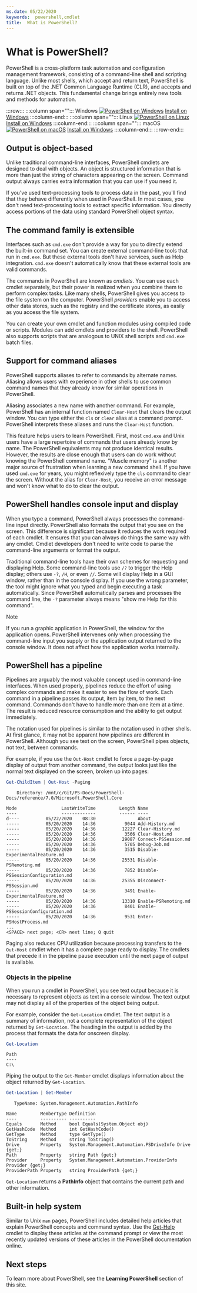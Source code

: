 ```yaml
---
ms.date: 05/22/2020
keywords:  powershell,cmdlet
title:  What is PowerShell?
---
```


# What is PowerShell?

PowerShell is a cross-platform task automation and configuration management framework, consisting of
a command-line shell and scripting language. Unlike most shells, which accept and return text,
PowerShell is built on top of the .NET Common Language Runtime (CLR), and accepts and returns .NET
objects. This fundamental change brings entirely new tools and methods for automation.

:::row:::
   :::column span="":::
      Windows
      [![PowerShell on Windows](media/overview/windows-desktop-660.gif)](media/overview/windows-desktop.gif#lightbox)
      [Install on Windows](install/installing-powershell-core-on-windows.md)
   :::column-end:::
   :::column span="":::
      Linux
      [![PowerShell on Linux](media/overview/linux-desktop-660.gif)](media/overview/linux-desktop.gif#lightbox)
      [Install on Windows](install/installing-powershell-core-on-linux.md)
   :::column-end:::
   :::column span="":::
      macOS
      [![PowerShell on macOS](media/overview/macos-desktop-660.gif)](media/overview/macos-desktop.gif#lightbox)
      [Install on Windows](install/installing-powershell-core-on-macos.md)
   :::column-end:::
:::row-end:::

## Output is object-based

Unlike traditional command-line interfaces, PowerShell cmdlets are designed to deal with objects.
An object is structured information that is more than just the string of characters appearing on the
screen. Command output always carries extra information that you can use if you need it.

If you've used text-processing tools to process data in the past, you'll find that they behave
differently when used in PowerShell. In most cases, you don't need text-processing tools to extract
specific information. You directly access portions of the data using standard PowerShell object
syntax.

## The command family is extensible

Interfaces such as `cmd.exe` don't provide a way for you to directly extend the built-in command
set. You can create external command-line tools that run in `cmd.exe`. But these external tools
don't have services, such as Help integration. `cmd.exe` doesn't automatically know that these
external tools are valid commands.

The commands in PowerShell are known as _cmdlets_. You can use each cmdlet separately, but their
power is realized when you combine them to perform complex tasks. Like many shells, PowerShell gives
you access to the file system on the computer. PowerShell _providers_ enable you to access other
data stores, such as the registry and the certificate stores, as easily as you access the file
system.

You can create your own cmdlet and function modules using compiled code or scripts. Modules can add
cmdlets and providers to the shell. PowerShell also supports scripts that are analogous to UNIX
shell scripts and `cmd.exe` batch files.

## Support for command aliases

PowerShell supports aliases to refer to commands by alternate names. Aliasing allows users with
experience in other shells to use common command names that they already know for similar
operations in PowerShell.

Aliasing associates a new name with another command. For example, PowerShell has an internal
function named `Clear-Host` that clears the output window. You can type either the `cls` or
`clear` alias at a command prompt. PowerShell interprets these aliases and runs the
`Clear-Host` function.

This feature helps users to learn PowerShell. First, most `cmd.exe` and Unix users have a large
repertoire of commands that users already know by name. The PowerShell equivalents may not produce
identical results. However, the results are close enough that users can do work without knowing the
PowerShell command name. "Muscle memory" is another major source of frustration when learning a new
command shell. If you have used `cmd.exe` for years, you might reflexively type the `cls` command to
clear the screen. Without the alias for `Clear-Host`, you receive an error message and won't know
what to do to clear the output.

## PowerShell handles console input and display

When you type a command, PowerShell always processes the command-line input directly. PowerShell
also formats the output that you see on the screen. This difference is significant because it
reduces the work required of each cmdlet. It ensures that you can always do things the same way
with any cmdlet. Cmdlet developers don't need to write code to parse the command-line arguments or
format the output.

Traditional command-line tools have their own schemes for requesting and displaying Help. Some
command-line tools use `/?` to trigger the Help display; others use `-?`, `/H`, or even
`//`. Some will display Help in a GUI window, rather than in the console display. If you use the
wrong parameter, the tool might ignore what you typed and begin executing a task automatically.
Since PowerShell automatically parses and processes the command line, the `-?` parameter always
means "show me Help for this command".

> [!NOTE]
> If you run a graphic application in PowerShell, the window for the application opens.
> PowerShell intervenes only when processing the command-line input you supply or the application
> output returned to the console window. It does not affect how the application works internally.

## PowerShell has a pipeline

Pipelines are arguably the most valuable concept used in command-line interfaces. When used
properly, pipelines reduce the effort of using complex commands and make it easier to see the flow
of work. Each command in a pipeline passes its output, item by item, to the next command. Commands
don't have to handle more than one item at a time. The result is reduced resource consumption and
the ability to get output immediately.

The notation used for pipelines is similar to the notation used in other shells. At first glance, it
may not be apparent how pipelines are different in PowerShell. Although you see text on the screen,
PowerShell pipes objects, not text, between commands.

For example, if you use the `Out-Host` cmdlet to force a page-by-page display of output from
another command, the output looks just like the normal text displayed on the screen, broken up into
pages:

```powershell
Get-ChildItem | Out-Host -Paging
```

```Output
    Directory: /mnt/c/Git/PS-Docs/PowerShell-Docs/reference/7.0/Microsoft.PowerShell.Core

Mode                 LastWriteTime         Length Name
----                 -------------         ------ ----
d----          05/22/2020    08:30                About
-----          05/20/2020    14:36           9044 Add-History.md
-----          05/20/2020    14:36          12227 Clear-History.md
-----          05/20/2020    14:36           3566 Clear-Host.md
-----          05/20/2020    14:36          29087 Connect-PSSession.md
-----          05/20/2020    14:36           5705 Debug-Job.md
-----          05/20/2020    14:36           3515 Disable-ExperimentalFeature.md
-----          05/20/2020    14:36          25531 Disable-PSRemoting.md
-----          05/20/2020    14:36           7852 Disable-PSSessionConfiguration.md
-----          05/20/2020    14:36          25355 Disconnect-PSSession.md
-----          05/20/2020    14:36           3491 Enable-ExperimentalFeature.md
-----          05/20/2020    14:36          13310 Enable-PSRemoting.md
-----          05/20/2020    14:36           8401 Enable-PSSessionConfiguration.md
-----          05/20/2020    14:36           9531 Enter-PSHostProcess.md
...
<SPACE> next page; <CR> next line; Q quit
```

Paging also reduces CPU utilization because processing transfers to the `Out-Host` cmdlet when it
has a complete page ready to display. The cmdlets that precede it in the pipeline pause execution
until the next page of output is available.

### Objects in the pipeline

When you run a cmdlet in PowerShell, you see text output because it is necessary to represent
objects as text in a console window. The text output may not display all of the properties of the
object being output.

For example, consider the `Get-Location` cmdlet. The text output is a summary of information, not a
complete representation of the object returned by `Get-Location`. The heading in the output is added
by the process that formats the data for onscreen display.

```powershell
Get-Location
```

```Output
Path
----
C:\
```

Piping the output to the `Get-Member` cmdlet displays information about the object returned by
`Get-Location`.

```powershell
Get-Location | Get-Member
```

```Output
   TypeName: System.Management.Automation.PathInfo

Name         MemberType Definition
----         ---------- ----------
Equals       Method     bool Equals(System.Object obj)
GetHashCode  Method     int GetHashCode()
GetType      Method     type GetType()
ToString     Method     string ToString()
Drive        Property   System.Management.Automation.PSDriveInfo Drive {get;}
Path         Property   string Path {get;}
Provider     Property   System.Management.Automation.ProviderInfo Provider {get;}
ProviderPath Property   string ProviderPath {get;}
```

`Get-Location` returns a **PathInfo** object that contains the current path and other information.

## Built-in help system

Similar to Unix `man` pages, PowerShell includes detailed help articles that explain PowerShell
concepts and command syntax. Use the [Get-Help][] cmdlet to display these articles at the command
prompt or view the most recently updated versions of these articles in the PowerShell documentation
online.

## Next steps

To learn more about PowerShell, see the **Learning PowerShell** section of this site.

<!-- link references -->

[Get-Help]: /powershell/module/microsoft.powershell.core/Get-Help
